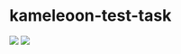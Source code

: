 # kameleoon-test-task
<a href="https://codeclimate.com/github/6londo9/kameleoon-test-task/maintainability"><img src="https://api.codeclimate.com/v1/badges/2c3b31ad12d9d37756e3/maintainability" /></a>
<a href="https://codeclimate.com/github/6londo9/kameleoon-test-task/test_coverage"><img src="https://api.codeclimate.com/v1/badges/2c3b31ad12d9d37756e3/test_coverage" /></a>